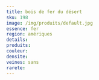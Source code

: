 ```yaml
---
title: bois de fer du désert
sku: 198
image: /img/produits/default.jpg
essence: fer
region: amériques
details: 
produits:
couleur: 
densite: 
veines: sans
rarete: 
---
```

